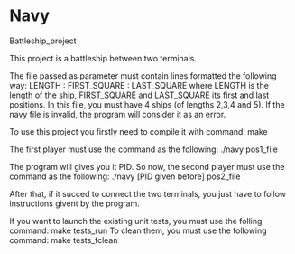 # Navy
Battleship_project

This project is a battleship between two terminals.

The file passed as parameter must contain lines formatted the following way:
LENGTH : FIRST_SQUARE : LAST_SQUARE
where LENGTH is the length of the ship, FIRST_SQUARE and LAST_SQUARE its first and last positions.
In this file, you must have 4 ships (of lengths 2,3,4 and 5).
If the navy file is invalid, the program will consider it as an error.

To use this project you firstly need to compile it with command: make

The first player must use the command as the following: ./navy pos1_file

The program will gives you it PID. So now, the second player must use the command as the following: ./navy [PID given before] pos2_file

After that, if it succed to connect the two terminals, you just have to follow instructions givent by the program.

If you want to launch the existing unit tests, you must use the folling command: make tests_run
To clean them, you must use the following command: make tests_fclean